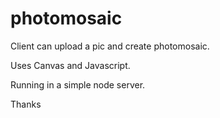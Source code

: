 # photomosaic

Client can upload a pic and create photomosaic.

Uses Canvas and Javascript.

Running in a simple node server.

Thanks
